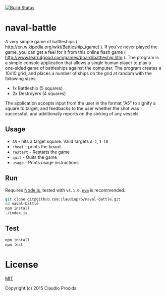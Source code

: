 [![Build Status](https://travis-ci.org/claudiopro/naval-battle.svg?branch=master)](https://travis-ci.org/claudiopro/naval-battle)

# naval-battle

A very simple game of battleships ( http://en.wikipedia.org/wiki/Battleship_(game) ). If you’ve never played the game, you can get a feel for it from this online flash game ( http://www.learn4good.com/games/board/battleship.htm ). The program is a simple console application that allows a single human player to play a one-sided game of battleships against the computer. The program creates a 10x10 grid, and places a number of ships on the grid at random with the following sizes:

* 1x Battleship (5 squares)
* 2x Destroyers (4 squares)

The application accepts input from the user in the format “A5” to signify a square to target, and feedbacks to the user whether the shot was successful, and additionally reports on the sinking of any vessels.

## Usage

* `A5` - hits a target square. Valid targets `A-J`, `1-10`
* `cheat` - prints the board
* `restart` - Restarts the game
* `quit` - Quits the game
* `usage` - Prints usage instructions

## Run

Requires [Node.js](https://nodejs.org), tested with `v4.1.0`. [`nvm`](https://www.npmjs.com/package/nvm) is recommended.

```bash
git clone git@github.com:claudiopro/naval-battle.git
cd naval-battle
npm install
./index.js
```
## Test

```bash
npm install
npm test
```

# License

[MIT](http://opensource.org/licenses/MIT)

Copyright (c) 2015 Claudio Procida
